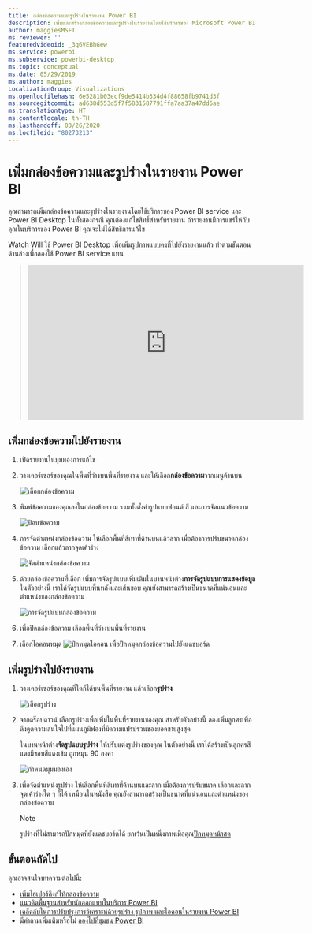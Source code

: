```yaml
---
title: กล่องข้อความและรูปร่างในรายงาน Power BI
description: เพิ่มและสร้างกล่องข้อความและรูปร่างในรายงานโดยใช้บริการของ Microsoft Power BI
author: maggiesMSFT
ms.reviewer: ''
featuredvideoid: _3q6VEBhGew
ms.service: powerbi
ms.subservice: powerbi-desktop
ms.topic: conceptual
ms.date: 05/29/2019
ms.author: maggies
LocalizationGroup: Visualizations
ms.openlocfilehash: 6e5281b03ecf9de5414b334d4f88658fb9741d3f
ms.sourcegitcommit: ad638d553d5f7f5831587791ffa7aa37a47dd6ae
ms.translationtype: HT
ms.contentlocale: th-TH
ms.lasthandoff: 03/26/2020
ms.locfileid: "80273213"
---
```

# <a name="add-text-boxes-and-shapes-to-power-bi-reports"></a>เพิ่มกล่องข้อความและรูปร่างในรายงาน Power BI
คุณสามารถเพิ่มกล่องข้อความและรูปร่างในรายงานโดยใช้บริการของ Power BI service และ Power BI Desktop ในทั้งสองกรณี คุณต้องแก้ไขสิทธิ์สำหรับรายงาน ถ้ารายงานมีการแชร์ให้กับคุณในบริการของ Power BI คุณจะไม่ได้สิทธิการแก้ไข 

Watch Will ใช้ Power BI Desktop เพื่อ[เพิ่มรูปภาพแบบคงที่ไปยังรายงาน](/learn/modules/visuals-in-power-bi/12-formatting)แล้ว ทำตามขั้นตอนด้านล่างเพื่อลองใช้ Power BI service แทน
> 
> <iframe width="560" height="315" src="https://www.youtube.com/embed/_3q6VEBhGew" frameborder="0" allowfullscreen></iframe>
> 

## <a name="add-a-text-box-to-a-report"></a>เพิ่มกล่องข้อความไปยังรายงาน
1. เปิดรายงานในมุมมองการแก้ไข

2. วางเคอร์เซอร์ของคุณในพื้นที่ว่างบนพื้นที่รายงาน และให้เลือก**กล่องข้อความ**จากเมนูด้านบน
   
   ![เลือกกล่องข้อความ](media/power-bi-reports-add-text-and-shapes/pbi_textbox.png)
3. พิมพ์ข้อความของคุณลงในกล่องข้อความ รวมทั้งตั้งค่ารูปแบบฟอนต์ สี และการจัดแนวข้อความ 
   
   ![ป้อนข้อความ](media/power-bi-reports-add-text-and-shapes/pbi_textbox2new.png)
4. การจัดตำแหน่งกล่องข้อความ ให้เลือกพื้นที่สีเทาที่ด้านบนแล้วลาก เมื่อต้องการปรับขนาดกล่องข้อความ เลือกแล้วลากจุดเค้าร่าง 
   
   ![จัดตำแหน่งกล่องข้อความ](media/power-bi-reports-add-text-and-shapes/textboxsmaller.gif)

5. ด้วยกล่องข้อความที่เลือก เพิ่มการจัดรูปแบบเพิ่มเติมในบานหน้าต่าง**การจัดรูปแบบการแสดงข้อมูล** ในตัวอย่างนี้ เราได้จัดรูปแบบพื้นหลังและเส้นขอบ คุณยังสามารถสร้างเป็นขนาดที่แน่นอนและตำแหน่งของกล่องข้อความ  

   ![การจัดรูปแบบกล่องข้อความ](media/power-bi-reports-add-text-and-shapes/power-bi-borders.png)

6. เพื่อปิดกล่องข้อความ เลือกพื้นที่ว่างบนพื้นที่รายงาน 

7. เลือกไอคอนหมุด  ![ปักหมุดไอคอน](media/power-bi-reports-add-text-and-shapes/pbi_pintile.png) เพื่อปักหมุดกล่องข้อความไปยังแดชบอร์ด 

## <a name="add-a-shape-to-a-report"></a>เพิ่มรูปร่างไปยังรายงาน
1. วางเคอร์เซอร์ของคุณที่ใดก็ได้บนพื้นที่รายงาน แล้วเลือก**รูปร่าง**
   
   ![เลือกรูปร่าง](media/power-bi-reports-add-text-and-shapes/power-bi-shapes.png)
2. จากดร๊อปดาวน์ เลือกรูปร่างเพื่อเพิ่มในพื้นที่รายงานของคุณ สำหรับตัวอย่างนี้ ลองเพิ่มลูกศรเพื่อดึงดูดความสนใจไปที่แผนภูมิฟองที่มีความแปรปรวนของยอดขายสูงสุด 
   
   ในบานหน้าต่าง**จัดรูปแบบรูปร่าง** ให้ปรับแต่งรูปร่างของคุณ ในตัวอย่างนี้ เราได้สร้างเป็นลูกศรสีแดงมีขอบสีแดงเข้ม ถูกหมุน 90 องศา
   
   ![กำหนดมุมมองเอง](media/power-bi-reports-add-text-and-shapes/power-bi-arrrow.png)
3. เพื่อจัดตำแหน่งรูปร่าง ให้เลือกพื้นที่สีเทาที่ด้านบนและลาก เมื่อต้องการปรับขนาด เลือกและลากจุดเค้าร่างใด ๆ ก็ได้ เหมือนในหนังสือ คุณยังสามารถสร้างเป็นขนาดที่แน่นอนและตำแหน่งของกล่องข้อความ

   > [!NOTE]
   > รูปร่างที่ไม่สามารถปักหมุดที่ยังแดชบอร์ดได้ ยกเว้นเป็นหนึ่งภาพเมื่อคุณ[ปักหมุดหน้าสด](service-dashboard-pin-live-tile-from-report.md) 
   > 
   > 

## <a name="next-steps"></a>ขั้นตอนถัดไป

คุณอาจสนใจบทความต่อไปนี้:

* [เพิ่มไฮเปอร์ลิงก์ให้กล่องข้อความ](service-add-hyperlink-to-text-box.md)
* [แนวคิดพื้นฐานสำหรับนักออกแบบในบริการ Power BI](service-basic-concepts.md)
* [เคล็ดลับในการปรับปรุงการวิเคราะห์ด้วยรูปร่าง รูปภาพ และไอคอนในรายงาน Power BI](guidance/report-tips-shapes-images-icons.md)
* มีคำถามเพิ่มเติมหรือไม่ [ลองไปที่ชุมชน Power BI](https://community.powerbi.com/)
